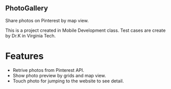 ## PhotoGallery
Share photos on Pinterest by map view.

This is a project created in Mobile Development class.
Test cases are create by Dr.K in Virginia Tech.

# Features
- Retrive photos from Pinterest API.
- Show photo preview by grids and map view.
- Touch photo for jumping to the website to see detail.
